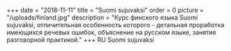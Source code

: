 +++
date = "2018-11-11"
title = "Suomi sujuvaksi"
order = 0
picture = "/uploads/finland.jpg"
description = "Курс финского языка Suomi sujuvaksi, отличительная особенность которого - детальная проработка имеющихся речевых ошибок, объяснение на русском языке, занятия разговорной практикой."
+++
RU
Suomi sujuvaksi
